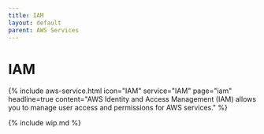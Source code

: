 ```yaml
---
title: IAM
layout: default
parent: AWS Services
---
```


# IAM

{% include aws-service.html icon="IAM" service="IAM" page="iam" headline=true
    content="AWS Identity and Access Management (IAM) allows you to manage user access and permissions for AWS services." %}

{% include wip.md %}
